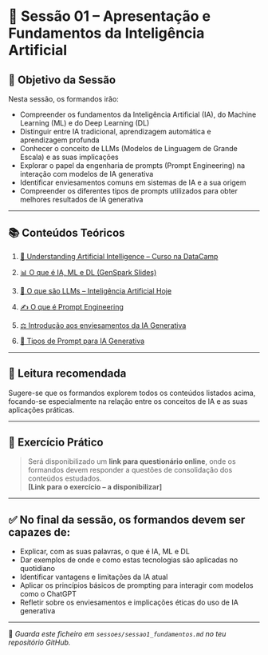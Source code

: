 # 📘 Sessão 01 – Apresentação e Fundamentos da Inteligência Artificial

## 🎯 Objetivo da Sessão

Nesta sessão, os formandos irão:

- Compreender os fundamentos da Inteligência Artificial (IA), do Machine Learning (ML) e do Deep Learning (DL)
- Distinguir entre IA tradicional, aprendizagem automática e aprendizagem profunda
- Conhecer o conceito de LLMs (Modelos de Linguagem de Grande Escala) e as suas implicações
- Explorar o papel da engenharia de prompts (Prompt Engineering) na interação com modelos de IA generativa
- Identificar enviesamentos comuns em sistemas de IA e a sua origem
- Compreender os diferentes tipos de prompts utilizados para obter melhores resultados de IA generativa

---

## 📚 Conteúdos Teóricos

1. [📘 Understanding Artificial Intelligence – Curso na DataCamp](https://app.datacamp.com/learn/courses/understanding-artificial-intelligence)

2. [📊 O que é IA, ML e DL (GenSpark Slides)](https://www.genspark.ai/slides?project_id=ca77b70e-b768-4923-88c3-f52256f3c63e)

3. [🧠 O que são LLMs – Inteligência Artificial Hoje](https://inteligenciaartificialhoje.pt/o-que-sao-os-llms/)

4. [✍️ O que é Prompt Engineering](https://inteligenciaartificialhoje.pt/o-que-e-o-prompt-engineering/)

5. [⚖️ Introdução aos enviesamentos da IA Generativa](https://inteligenciaartificialhoje.pt/introducao-aos-enviesamentos-em-ia-generativa/)

6. [🧾 Tipos de Prompt para IA Generativa](https://inteligenciaartificialhoje.pt/os-tipos-de-prompt-para-a-ia-generativa/)

---

## 📖 Leitura recomendada

Sugere-se que os formandos explorem todos os conteúdos listados acima, focando-se especialmente na relação entre os conceitos de IA e as suas aplicações práticas.

---

## 📝 Exercício Prático

> Será disponibilizado um **link para questionário online**, onde os formandos devem responder a questões de consolidação dos conteúdos estudados.  
**[Link para o exercício – a disponibilizar]**

---

## ✅ No final da sessão, os formandos devem ser capazes de:

- Explicar, com as suas palavras, o que é IA, ML e DL
- Dar exemplos de onde e como estas tecnologias são aplicadas no quotidiano
- Identificar vantagens e limitações da IA atual
- Aplicar os princípios básicos de prompting para interagir com modelos como o ChatGPT
- Refletir sobre os enviesamentos e implicações éticas do uso de IA generativa

---

📁 *Guarda este ficheiro em `sessoes/sessao1_fundamentos.md` no teu repositório GitHub.*
